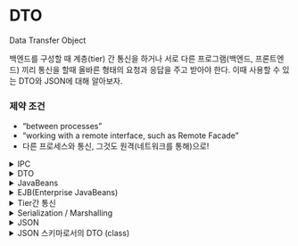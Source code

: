 # DTO

Data Transfer Object

백엔드를 구성할 때 계층(tier) 간 통신을 하거나 서로 다른 프로그램(백엔드, 프론트엔드) 끼리 통신을 할때 올바른 형태의 요청과 응답을 주고 받아야 한다. 이때 사용할 수 있는 DTO와 JSON에 대해 알아보자.

### **제약 조건**

* “between processes”
* “working with a remote interface, such as Remote Facade”
* 다른 프로세스와 통신, 그것도 원격(네트워크를 통해)으로!

<details>

<summary>IPC</summary>

#### [**IPC (Inter-Process Communication)**](https://ko.wikipedia.org/wiki/%ED%94%84%EB%A1%9C%EC%84%B8%EC%8A%A4\_%EA%B0%84\_%ED%86%B5%EC%8B%A0)

* 서로 다른 프로세스, 거칠 게 이야기하면 서로 다른 프로그램이 서로 통신.
* B/E와 F/E로 Tier를 나누면 IPC가 필수적이다.
* IPC에서 쓸 수 있는 기술
  * File → 가장 기본적인 접근. 원격 환경에서 활용하기 어렵다.
  * Socket → 파일과 유사하게 읽고 쓸 수 있지만, 원격 환경에서도 활용할 수 있다.
    * HTTP 같은 고수준 프로토콜을 활용하면 어느 정도 정해진 틀이 있기 때문에 상대적으로 쉬워진다.
    * REST를 활용하면 RPC(SOAP의 일반적인 활용)가 아닌 Resource에 대한 CRUD로 정리해야 함.
  * Java에선 RPC를 위해 RMI(Remote Method Invocation)란 기술을 제공한다.
    * [RPC](https://ko.wikipedia.org/wiki/%EC%9B%90%EA%B2%A9\_%ED%94%84%EB%A1%9C%EC%8B%9C%EC%A0%80\_%ED%98%B8%EC%B6%9C)
    * [RMI](https://ko.wikipedia.org/wiki/%EC%9E%90%EB%B0%94\_%EC%9B%90%EA%B2%A9\_%ED%95%A8%EC%88%98\_%ED%98%B8%EC%B6%9C)

REST에선 표현을 다뤄야 하고, 이를 위해 데이터를 담는 것 외엔 사실상 아무 것도 하지 않아서 제대로 된 객체라고 볼 수 없는 (하지만 Java에선 어쩔 수 없이 class를 활용해서 쓸 수 밖에 없는) 특별한 객체를 사용하게 된다.

* [“무기력한 도메인 모델” 안티패턴](../architecture/anemicDomainModel.md)

</details>

<details>

<summary>DTO</summary>

DTO(DTO는 Data Transfer Object의 약자)는 일반적으로 데이터 전송을 목적으로 사용되는 객체입니다. 주로 데이터베이스와 애플리케이션 간의 데이터 교환에 사용됩니다. DTO는 데이터를 캡슐화하고 전송하는 데 필요한 필드를 포함하는 단순한 데이터 컨테이너 클래스입니다. DTO를 사용하는 이유는 데이터 전송의 효율성과 보안을 개선하는 데 도움이 됩니다.

일반적으로 DTO 클래스는 다음과 같은 특징을 갖습니다:

1. **필드 (Fields)**: DTO 클래스는 데이터를 저장하는 필드(멤버 변수)를 포함합니다. 이 필드는 전송하려는 데이터의 구조와 형식을 반영합니다.
2. **게터와 세터 (Getters and Setters)**: DTO 클래스는 각 필드에 접근하기 위한 게터(Getter)와 설정하기 위한 세터(Setter) 메서드를 가질 수 있습니다.
3. **직렬화 가능 (Serializable)**: DTO 객체는 직렬화(Serialization)를 지원하여 데이터를 이진 형식으로 변환하고 전송할 수 있어야 합니다.
4. **무엇을 나타내는지 명확한 이름**: DTO 클래스의 이름은 어떤 데이터를 나타내는지 명확해야 합니다. 예를 들어, "UserDTO"는 사용자 정보를 나타내는 DTO 클래스의 이름일 수 있습니다.

DTO는 주로 웹 서비스, RESTful API, 데이터베이스와의 상호작용, 클라이언트와 서버 간의 데이터 교환 등과 관련된 작업에서 사용됩니다. 이를 통해 데이터의 일관성과 보안을 유지하면서 데이터를 효과적으로 전송할 수 있습니다.

* 아주 단순하게 보면 setter와 getter로만 이뤄짐.
* JavaBeans에서 유래한 Java Bean 또는 그냥 Bean이라고 부르는 형태에 가까움(Spring Bean, POJO와 다름에 주의!).
* 제대로 된 객체가 아니라 그냥 무기력한 데이터 덩어리. C/C++ 등에선 구조체(struct)로 구분할 수 있지만, Java에선 불가능. 최신 Java에선 record를 활용할 수 있지만, 오래된 Bean 관련 라이브러리에선 지원하지 않음.

</details>

<details>

<summary>JavaBeans</summary>

[JavaBeans](https://ko.wikipedia.org/wiki/%EC%9E%90%EB%B0%94%EB%B9%88%EC%A6%88)

[Introduction to the Spring IoC Container and Beans](https://docs.spring.io/spring-framework/docs/6.0.x/reference/html/core.html#beans-introduction)

자바빈즈(JavaBeans)는 자바 프로그래밍 언어에서 재사용 가능한 소프트웨어 컴포넌트를 구현하기 위한 규칙 및 관례를 제공하는 표준 방식입니다.

자바빈즈는 자바 객체로써 특정한 관례를 따르는 클래스를 가리키며, 주로 그래픽 사용자 인터페이스(GUI) 구성 요소나 데이터 저장 및 전달을 위한 데이터 객체로 사용됩니다.

1. **구조와 특징**:
   * 자바빈즈는 특정한 관례를 따르는 자바 클래스로, 다음과 같은 특징을 갖습니다:
     * 기본 생성자 (파라미터 없는 생성자)를 가지고 있어야 합니다.
     * 필드(속성)는 private으로 선언하고, getter 및 setter 메서드로 접근합니다.
     * 직렬화(Serialization)를 지원하도록 `Serializable` 인터페이스를 구현할 수 있습니다.
     * 이벤트를 처리하는 리스너 메서드를 지원할 수 있습니다.
2. **용도**:
   * 자바빈즈는 주로 그래픽 사용자 인터페이스(GUI) 요소 (예: 스윙 컴포넌트)를 구현할 때 사용됩니다.
   * 데이터 전송과 데이터 저장을 위한 데이터 객체로 사용됩니다. 이를 통해 데이터를 캡슐화하고 쉽게 전송하거나 저장할 수 있습니다.
3. **자바빈즈 관례**:
   * 자바빈즈의 관례를 따르는 클래스는 이름이 "Bean"으로 끝나며, 관련된 속성에 대한 getter와 setter 메서드가 일반적으로 제공됩니다.
   * 예를 들어, "PersonBean" 클래스는 "name" 속성에 대한 "getName()" 및 "setName()" 메서드를 가집니다.
4. **Spring 프레임워크와 자바빈즈**:
   * Spring 프레임워크에서 자바빈즈는 애플리케이션 컨텍스트에서 사용되는 객체로 자주 활용됩니다.
   * Spring은 이러한 자바빈즈 객체를 관리하고 의존성 주입(Dependency Injection)을 통해 애플리케이션 컨텍스트에서 활용합니다.

자바빈즈는 자바에서 컴포넌트 기반 개발 및 데이터 관리를 단순화하고 객체 지향 설계 원칙을 따르도록 도와주는 중요한 개념 중 하나입니다. 이를 통해 코드의 재사용성과 유지보수성을 향상시키고, 개발자 간의 협업을 용이하게 합니다.

</details>

<details>

<summary>EJB(Enterprise JavaBeans)</summary>

EJB (Enterprise JavaBeans)는 자바 기반의 엔터프라이즈(기업환경) 애플리케이션 개발을 위한 서버 측 컴포넌트 모델 및 스펙입니다.

EJB는 자바 기술의 일부로서, 분산 애플리케이션 개발을 간소화하고 관리를 용이하게 하는데 사용됩니다. EJB는 다양한 엔터프라이즈 애플리케이션에서 사용되며, 주로 비즈니스 로직을 서버 측 컴포넌트로 분리하고 분산 처리 및 트랜잭션 관리를 지원합니다.

Enterprise JavaBeans(EJB)는 독립한 부품이 아닌, 미국 Sun Microsystems사가 제창한 규약이다. EJB는 서버 어플리케이션의 개발을 용이하게해 다양한 Platform과 제품간의 이동성을 실현하기 위하여 비지니스로직과 시스템 서비스를 이용하는 로직을 분산해 그 사이의 규약을 규정하고 있다.

비지니스 로직을 탑제한 부품을 "Enterprise Bean"이라고 불린다. Database처리, Transaction처리등의 시스템 서비스를 이용한 로직을 감추고 있는 부품을 "컨테이너"라고 불린다.

<img src="https://img1.daumcdn.net/thumb/R1280x0/?scode=mtistory2&#x26;fname=https%3A%2F%2Fblog.kakaocdn.net%2Fdn%2FbdGAPu%2FbtqFkIyIeic%2FULXTzFbnkJR4kZlVJWIDpk%2Fimg.jpg" alt="EJB Components" data-size="original">

1. **종류**:
   * EJB는 여러 종류가 있으며, 주요 종류로는 Session Bean, Entity Bean, 그리고 Message-Driven Bean이 있습니다.
   * Session Bean은 클라이언트와 상호작용하기 위한 논리를 가진 컴포넌트로, Stateless와 Stateful 두 가지 유형이 있습니다.
   * Entity Bean은 데이터베이스와 연결되는 영속적인 데이터를 표현하기 위한 컴포넌트입니다. (EJB 3.0부터는 대부분의 경우 JPA를 사용하여 대체)
   * Message-Driven Bean은 비동기 메시지를 처리하는 데 사용됩니다.
2. **분산 애플리케이션 지원**:
   * EJB는 분산 애플리케이션을 위한 기술로서, 원격 호출 및 분산 트랜잭션 관리를 지원합니다. 이를 통해 여러 서버에서 실행 중인 EJB 컴포넌트 간에 투명한 통신이 가능하고, 분산 환경에서도 트랜잭션을 관리할 수 있습니다.
3. **트랜잭션 관리**:
   * EJB는 트랜잭션을 자동으로 관리하며, 분산 환경에서도 ACID(원자성, 일관성, 고립성, 지속성) 트랜잭션을 제공합니다.
4. **보안 및 권한**:
   * EJB는 보안 및 권한 관리를 지원하며, 엔터프라이즈 애플리케이션에서 사용자 권한 및 인증을 간편하게 처리할 수 있습니다.
5. **스케일링 및 확장성**:
   * EJB 컨테이너는 스케일링과 확장성을 지원하며, 여러 EJB 인스턴스를 관리하여 고부하를 처리할 수 있습니다.
6. **XML 기반 설정**:
   * EJB 컴포넌트는 XML 파일을 사용하여 설정할 수 있으며, 이를 통해 애플리케이션의 설정을 외부화할 수 있습니다.

EJB는 초기 버전에서는 복잡하고 무거웠지만, EJB 3.0부터는 간소화되고 개발자 친화적으로 변경되었습니다. 현재는 EJB 3.2가 최신 버전이며, Java EE (Java Platform, Enterprise Edition) 스펙의 일부로 제공되며, 엔터프라이즈 애플리케이션 개발을 지원합니다. EJB를 사용하면 엔터프라이즈 애플리케이션의 개발과 관리를 효율적으로 수행할 수 있습니다.

* EJB에는 [ORM](../database/orm.md)기술인 엔티티빈 기술을 가지고 있었다.
* Spring 컨테이너와 마찬가지로 EJB의 엔티티빈 기술을 후에 Hibernate가 등장하였고, 현재 JPA 표준 인터페이스의 구현체 중 가장 많이 사용되고 있다.
* 하이버네이트 ORM(Hibernate ORM)은 자바 언어를 위한 객체 관계 매핑 프레임워크이다.
* 객체 지향 도메인 모델을 관계형 데이터베이스로 매핑하기 위한 프레임워크를 제공한다.

[도움이 되는 블로그 링크](https://rainbow97.tistory.com/entry/JAVA-EJBEnterprise-JavaBeans)

[J2EE Engine EJB Architecture - SAP](https://help.sap.com/saphelp\_gbt10/helpdata/DE/c8/844ceb153a134ab5e9a17a54bbc067/content.htm?no\_cache=true)

</details>

<details>

<summary>Tier간 통신</summary>

* F/E와 B/E 사이
  * DTO 자체를 그대로 전송할 수는 없고, 직렬화(마샬링)를 통해야 한다.
  * 어떤 직렬화 기술을 사용할 건지도 결정해야 함. → XML, JSON
* B/E와 DB 사이
  * 아주 옛날에는 Value Object를 DTO란 의미로 썼지만, 재빨리 Transfer Object라고 정정함. 아직도 한국의 오래된 SI 기업에서는 VO(Value Object)를 DTO란 의미로 사용( DAO와 VO를 쓰고 있다면 대부분 여기에 속함).
  * JPA를 지양하고 DDD를 따르는 사람 중 일부는 ORM(JPA, 하이버네이트)은 Active Record + DTO처럼 접근.
  * 아샬은 Kotlin과 Exposed를 쓸 때도 이렇게 접근함.

“Data Transfer”란 측면에 집중하면, “원격(remote)”이 아닌 경우에도 DTO를 사용할 수 있다.

</details>

<details>

<summary>Serialization / Marshalling</summary>

[직렬화](https://ko.wikipedia.org/wiki/%EC%A7%81%EB%A0%AC%ED%99%94)

[마샬링(컴퓨터 과학)](https://ko.wikipedia.org/wiki/%EB%A7%88%EC%83%AC%EB%A7%81\_\(%EC%BB%B4%ED%93%A8%ED%84%B0\_%EA%B3%BC%ED%95%99\))

객체를 그 자체로 DB에 저장하거나 네트워크로 전송하는 건 불가능. 객체를 복구할 수 있도록 데이터화하는 게 필요함. 바이너리라면 Byte Stream, 텍스트라면 기계가 파싱할 수 있고 사람도 읽을 수 있는 형태를 사용. XML, JSON, YAML 같은 형식이 인기.

[JavaBeans](https://ko.wikipedia.org/wiki/%EC%9E%90%EB%B0%94%EB%B9%88%EC%A6%88)의 관례에 직렬화요소가 있는 이유: 클래스의 상태를 지속적으로 저장 혹은 복원시키기 위해

* 직렬화(Serialization): 역직렬화(Deserialization)를 통해 객체 또는 데이터의 복사본을 만들 수 있음.
* 마샬링(Marshalling): 직렬화와 같거나, 원격 객체로 복원할 수 있음. 원격 객체의 경우 메서드 호출은 RPC(또는 RMI)가 됨.

**직렬화**와 **마샬링**은 거의 같지만, Java에선 마샬링을 특수하게 다룸. Java에서의 직렬화(Serialization)와 마샬링(Marshalling)은 비슷한 개념이지만 다소 차이가 있습니다.

1. 직렬화(Serialization):
   * Java에서 객체를 이진 형태로 변환하여 저장하거나 네트워크를 통해 전송할 수 있는 프로세스를 의미합니다.
   * `java.io.Serializable` 인터페이스를 구현한 클래스의 객체를 직렬화할 수 있습니다.
   * 주로 객체의 상태를 저장하거나 전송하는 데 사용됩니다.
   * Java 객체를 Java 직렬화 형식으로 저장하거나 전송할 때 사용됩니다.

```java
// 직렬화 예제
MyClass obj=new MyClass();
        ObjectOutputStream out=new ObjectOutputStream(new FileOutputStream("serializedObject.ser"));
        out.writeObject(obj);
        out.close();
```

2. 마샬링(Marshalling):
   * 마샬링은 객체를 일반적으로 이진 형태로 변환하여 저장하거나 전송하는 작업을 의미합니다. 이 용어는 주로 분산 시스템 및 네트워크 통신에서 사용됩니다.
   * 마샬링은 객체의 상태를 외부 형식으로 변환하고 다른 시스템 또는 프로그래밍 언어에서 읽을 수 있도록 만드는 작업입니다.
   * 마샬링은 Java 객체를 **다른 언어 또는 형식** 으로 변환할 때 사용될 수 있습니다.

Java의 직렬화는 Java 객체를 Java 직렬화 형식으로 저장하거나 전송하는 것을 의미하며, 객체의 상태를 유지합니다. 반면에 마샬링은 Java 객체를 다른 프로그래밍 언어 또는 외부 형식으로 변환할 때 사용되며, 상호 운용성과 데이터 교환을 목적으로 합니다.

예를 들어, 웹 서비스에서 JSON 또는 XML과 같은 외부 데이터 형식으로 데이터를 전송할 때, Java 객체를 해당 형식으로 변환하는 과정은 마샬링의 한 예입니다.

</details>

<details>

<summary>JSON</summary>

#### JSON (JavaScript Object Notation)

[JSON](https://en.wikipedia.org/wiki/JSON)

[JSON 개요](https://www.json.org/json-ko.html)

[JSON으로 작업하기](https://developer.mozilla.org/ko/docs/Learn/JavaScript/Objects/JSON)

JavaScript Good Parts로 유명한 Douglas Crockford가 만든 데이터 포맷. **사람이 읽기 쉽고**, **기계도 해석 또는 생성하기 쉽다**. 보안 문제만 없다면 JavaScript에서 그대로 사용하는 것도 가능하지만, 대부분 JSON.parse(역직렬화)와 JSON.stringify(직렬화)로 안전하게 사용한다.

```json
{
  "Influencers": [
    {
      "name": "Jaxon",
      "age": 42,
      "Works At": "Tech News"
    },
    {
      "name": "Miller",
      "age": 35,
      "Works At": "IT Day"
    }
  ]
}
```

**JSON은 임시 데이터의 저장에 적합합니다.** 예를 들어, 웹사이트에 제출된 양식과 같은 사용자 생성 데이터는 임시 데이터입니다. JSON은 또한 모든 유형의 프로그래밍 언어를 위한 데이터 포맷으로 사용될 수 있기 때문에 고도의 상호 운용성을 제공합니다.

JavaScript의 object는 기본적으로 key-value 쌍이다(심지어 Array도 제한된 key-value + length 관리에 불과함). Java는 Map이 이와 유사하지만, 스키마 관리 및 타입 안전성을 위해 DTO를 활용한다.

* 생성: DTO (Java 세계) → 변환기 → JSON 문자열
* 해석: JSON 문자열 → 변환기 → DTO (Java 세계)

Java에선 [Jackson](https://github.com/FasterXML/jackson)이란 도구가 유명하고, Spring Boot에서 Web 의존성을 추가하면 바로 사용할 수 있다(즉, 우리는 딱히 아무 것도 안 해도 된다).

변환할 때 getter 사용. @JsonProperty로 속성 이름(key) 지정 가능. 다른 객체(DTO)를 포함하고 있어도 됨.

[JSON 문서 데이터베이스](https://www.oracle.com/kr/database/what-is-json/#document-database)

</details>

<details>

<summary>JSON 스키마로서의 DTO (class)</summary>

DTO는 여러 곳에서 사용될 수 있고, 그 의미는 계속 확대됨. 예를 들어 Tier, 즉 Remote 통신이 아닌 상황인 Layer 사이나 내부 객체를 감춘 공개 인터페이스를 만들 때도 DTO를 활용. “데이터 전송”이기만 하면 딱히 틀리지 않다.

우리가 여기서 쓰는 건 JSON 스키마로서의 DTO. 이게 DTO의 전부라고 생각하지 말고, DTO를 쓰는 다양한 상황을 상상해 보자. 이는 “DTO 변환을 어디에서 해야 하나요?” 같은 질문과 연결된다.

DTO는 데이터 전송에 국한되지 않고 다양한 상황에서 사용될 수 있는 다목적 도구로 생각할 수 있습니다. 어떤 상황에서 DTO를 사용하고 어떻게 변환하느냐는 구체적인 요구 사항과 아키텍처에 따라 다를 수 있으며, 이러한 선택은 프로젝트의 복잡성과 목표에 따라 다를 수 있습니다.

\*[JSON 응용 및 장단점](https://inpa.tistory.com/entry/JAVA-%E2%98%95-%EC%A7%81%EB%A0%AC%ED%99%94Serializable-%EC%99%84%EB%B2%BD-%EB%A7%88%EC%8A%A4%ED%84%B0%ED%95%98%EA%B8%B0)

</details>
